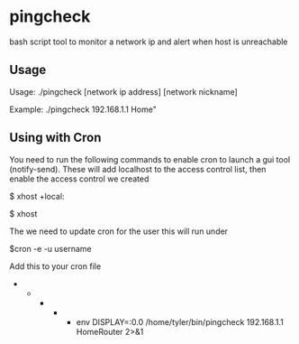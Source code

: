 # pingcheck
bash script tool to monitor a network ip and alert when host is unreachable

## Usage
Usage: ./pingcheck [network ip address] [network nickname]

Example: ./pingcheck 192.168.1.1 Home"

## Using with Cron
You need to run the following commands to enable cron to launch a gui tool (notify-send). These will add localhost to the access control list, then enable the access control we created

$ xhost +local:

$ xhost


The we need to update cron for the user this will run under

$cron -e -u username


Add this to your cron file

* * * * * env DISPLAY=:0.0 /home/tyler/bin/pingcheck 192.168.1.1 HomeRouter 2>&1
